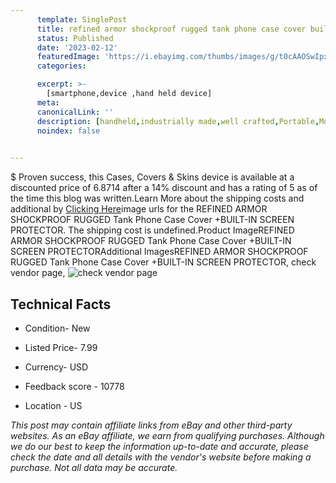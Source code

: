 ```yaml
---
      template: SinglePost
      title: refined armor shockproof rugged tank phone case cover built in screen protector
      status: Published
      date: '2023-02-12'
      featuredImage: 'https://i.ebayimg.com/thumbs/images/g/t0cAAOSwIpxd0cSg/s-l225.jpg'
      categories: 

      excerpt: >-
        [smartphone,device ,hand held device]
      meta:
      canonicalLink: ''
      description: [handheld,industrially made,well crafted,Portable,Mobile,Compact,Convenient,Lightweight,Maneuverable,Man-portable,Miniature,Carriable,Hand-held,Light,Holdable,Transportable,Mobile device,Pocket-sized,On-the-go,Wireless,Cordless,Compact size,Convenient size, smartphone,device ,hand held device]
      noindex: false

        
---
```

$
    Proven success, this Cases, Covers & Skins device is available at a discounted price of 6.8714 after a 14% discount and has a rating of 5 as of the time this blog was written.Learn More about the shipping costs and additional by [Clicking Here](https://www.ebay.com/itm/163949025720?hash=item262c1f99b8%3Ag%3At0cAAOSwIpxd0cSg&mkevt=1&mkcid=1&mkrid=711-53200-19255-0&campid=%253CePNCampaignId%253E&customid=%253CreferenceId%253E&toolid=10049)image urls for the REFINED ARMOR SHOCKPROOF RUGGED Tank Phone Case Cover +BUILT-IN SCREEN PROTECTOR. The shipping cost is undefined.Product ImageREFINED ARMOR SHOCKPROOF RUGGED Tank Phone Case Cover +BUILT-IN SCREEN PROTECTORAdditional ImagesREFINED ARMOR SHOCKPROOF RUGGED Tank Phone Case Cover +BUILT-IN SCREEN PROTECTOR, check vendor page, ![check vendor page](https://origin-galleryplus.ebayimg.com/ws/web/163949025720_2_0_1/225x225.jpg,https://origin-galleryplus.ebayimg.com/ws/web/163949025720_3_0_1/225x225.jpg,https://origin-galleryplus.ebayimg.com/ws/web/163949025720_4_0_1/225x225.jpg,https://origin-galleryplus.ebayimg.com/ws/web/163949025720_5_0_1/225x225.jpg,https://origin-galleryplus.ebayimg.com/ws/web/163949025720_6_0_1/225x225.jpg,https://origin-galleryplus.ebayimg.com/ws/web/163949025720_7_0_1/225x225.jpg,https://origin-galleryplus.ebayimg.com/ws/web/163949025720_8_0_1/225x225.jpg,https://origin-galleryplus.ebayimg.com/ws/web/163949025720_9_0_1/225x225.jpg,https://origin-galleryplus.ebayimg.com/ws/web/163949025720_10_0_1/225x225.jpg,https://origin-galleryplus.ebayimg.com/ws/web/163949025720_11_0_1/225x225.jpg,https://origin-galleryplus.ebayimg.com/ws/web/163949025720_12_0_1/225x225.jpg)
    
    

 ## Technical Facts 



     
      

 - Condition- New 


      

 - Listed Price- 7.99 


      

 - Currency- USD 


      

 - Feedback score - 10778 


      

 - Location - US 


      
      

 *_This post may contain affiliate links from eBay and other third-party websites. As an eBay affiliate, we earn from qualifying purchases. Although we do our best to keep the information up-to-date and accurate, please check the date and all details with the vendor's website before making a purchase. Not all data may be accurate._*



    
    
    
    
    